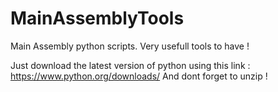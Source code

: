# MainAssemblyTools
Main Assembly python scripts. Very usefull tools to have !

Just download the latest version of python using this link : https://www.python.org/downloads/
And dont forget to unzip !
